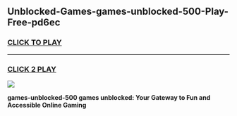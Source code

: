 
## Unblocked-Games-games-unblocked-500-Play-Free-pd6ec
<h3>
<a href="https://premium76.site?title=games-unblocked-500&ref=23A">CLICK TO PLAY</a></h3>
<hr>

<h3>
<a href="https://premium76.site?title=games-unblocked-500&ref=23A">CLICK 2 PLAY</a>
  
</h3>

<a href="https://premium76.site?title=games-unblocked-500&ref=23A"><img src="https://clearcache.store/games.png"></a>


**games-unblocked-500 games unblocked: Your Gateway to Fun and Accessible Online Gaming**
